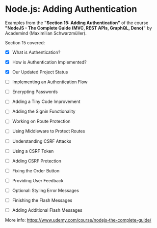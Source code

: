 # Node.js: Adding Authentication

Examples from the **"Section 15: Adding Authentication"** of the course **"NodeJS - The Complete Guide (MVC, REST APIs, GraphQL, Deno)"** by Academind (Maximilian Schwarzmüller).

Section 15 covered:

- [X] What is Authentication?
- [X] How is Authentication Implemented?
- [X] Our Updated Project Status
- [ ] Implementing an Authentication Flow
- [ ] Encrypting Passwords
- [ ] Adding a Tiny Code Improvement
- [ ] Adding the Signin Functionality
- [ ] Working on Route Protection
- [ ] Using Middleware to Protect Routes
- [ ] Understanding CSRF Attacks
- [ ] Using a CSRF Token
- [ ] Adding CSRF Protection
- [ ] Fixing the Order Button
- [ ] Providing User Feedback
- [ ] Optional: Styling Error Messages
- [ ] Finishing the Flash Messages
- [ ] Adding Additional Flash Messages



More info: https://www.udemy.com/course/nodejs-the-complete-guide/
